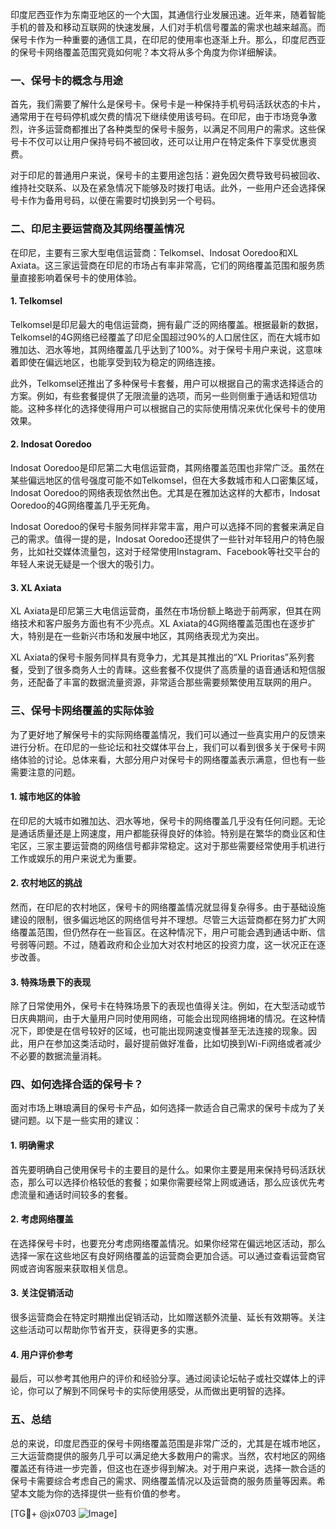 印度尼西亚作为东南亚地区的一个大国，其通信行业发展迅速。近年来，随着智能手机的普及和移动互联网的快速发展，人们对手机信号覆盖的需求也越来越高。而保号卡作为一种重要的通信工具，在印尼的使用率也逐渐上升。那么，印度尼西亚的保号卡网络覆盖范围究竟如何呢？本文将从多个角度为你详细解读。

### 一、保号卡的概念与用途

首先，我们需要了解什么是保号卡。保号卡是一种保持手机号码活跃状态的卡片，通常用于在号码停机或欠费的情况下继续使用该号码。在印尼，由于市场竞争激烈，许多运营商都推出了各种类型的保号卡服务，以满足不同用户的需求。这些保号卡不仅可以让用户保持号码不被回收，还可以让用户在特定条件下享受优惠资费。

对于印尼的普通用户来说，保号卡的主要用途包括：避免因欠费导致号码被回收、维持社交联系、以及在紧急情况下能够及时拨打电话。此外，一些用户还会选择保号卡作为备用号码，以便在需要时切换到另一个号码。

### 二、印尼主要运营商及其网络覆盖情况

在印尼，主要有三家大型电信运营商：Telkomsel、Indosat Ooredoo和XL Axiata。这三家运营商在印尼的市场占有率非常高，它们的网络覆盖范围和服务质量直接影响着保号卡的使用体验。

#### 1. Telkomsel

Telkomsel是印尼最大的电信运营商，拥有最广泛的网络覆盖。根据最新的数据，Telkomsel的4G网络已经覆盖了印尼全国超过90%的人口居住区，而在大城市如雅加达、泗水等地，其网络覆盖几乎达到了100%。对于保号卡用户来说，这意味着即使在偏远地区，也能享受到较为稳定的网络连接。

此外，Telkomsel还推出了多种保号卡套餐，用户可以根据自己的需求选择适合的方案。例如，有些套餐提供了无限流量的选项，而另一些则侧重于通话和短信功能。这种多样化的选择使得用户可以根据自己的实际使用情况来优化保号卡的使用效果。

#### 2. Indosat Ooredoo

Indosat Ooredoo是印尼第二大电信运营商，其网络覆盖范围也非常广泛。虽然在某些偏远地区的信号强度可能不如Telkomsel，但在大多数城市和人口密集区域，Indosat Ooredoo的网络表现依然出色。尤其是在雅加达这样的大都市，Indosat Ooredoo的4G网络覆盖几乎无死角。

Indosat Ooredoo的保号卡服务同样非常丰富，用户可以选择不同的套餐来满足自己的需求。值得一提的是，Indosat Ooredoo还提供了一些针对年轻用户的特色服务，比如社交媒体流量包，这对于经常使用Instagram、Facebook等社交平台的年轻人来说无疑是一个很大的吸引力。

#### 3. XL Axiata

XL Axiata是印尼第三大电信运营商，虽然在市场份额上略逊于前两家，但其在网络技术和客户服务方面也有不少亮点。XL Axiata的4G网络覆盖范围也在逐步扩大，特别是在一些新兴市场和发展中地区，其网络表现尤为突出。

XL Axiata的保号卡服务同样具有竞争力，尤其是其推出的“XL Prioritas”系列套餐，受到了很多商务人士的青睐。这些套餐不仅提供了高质量的语音通话和短信服务，还配备了丰富的数据流量资源，非常适合那些需要频繁使用互联网的用户。

### 三、保号卡网络覆盖的实际体验

为了更好地了解保号卡的实际网络覆盖情况，我们可以通过一些真实用户的反馈来进行分析。在印尼的一些论坛和社交媒体平台上，我们可以看到很多关于保号卡网络体验的讨论。总体来看，大部分用户对保号卡的网络覆盖表示满意，但也有一些需要注意的问题。

#### 1. 城市地区的体验

在印尼的大城市如雅加达、泗水等地，保号卡的网络覆盖几乎没有任何问题。无论是通话质量还是上网速度，用户都能获得良好的体验。特别是在繁华的商业区和住宅区，三家主要运营商的网络信号都非常稳定。这对于那些需要经常使用手机进行工作或娱乐的用户来说尤为重要。

#### 2. 农村地区的挑战

然而，在印尼的农村地区，保号卡的网络覆盖情况就显得复杂得多。由于基础设施建设的限制，很多偏远地区的网络信号并不理想。尽管三大运营商都在努力扩大网络覆盖范围，但仍然存在一些盲区。在这种情况下，用户可能会遇到通话中断、信号弱等问题。不过，随着政府和企业加大对农村地区的投资力度，这一状况正在逐步改善。

#### 3. 特殊场景下的表现

除了日常使用外，保号卡在特殊场景下的表现也值得关注。例如，在大型活动或节日庆典期间，由于大量用户同时使用网络，可能会出现网络拥堵的情况。在这种情况下，即使是在信号较好的区域，也可能出现网速变慢甚至无法连接的现象。因此，用户在参加这类活动时，最好提前做好准备，比如切换到Wi-Fi网络或者减少不必要的数据流量消耗。

### 四、如何选择合适的保号卡？

面对市场上琳琅满目的保号卡产品，如何选择一款适合自己需求的保号卡成为了关键问题。以下是一些实用的建议：

#### 1. 明确需求

首先要明确自己使用保号卡的主要目的是什么。如果你主要是用来保持号码活跃状态，那么可以选择价格较低的套餐；如果你需要经常上网或通话，那么应该优先考虑流量和通话时间较多的套餐。

#### 2. 考虑网络覆盖

在选择保号卡时，也要充分考虑网络覆盖情况。如果你经常在偏远地区活动，那么选择一家在这些地区有良好网络覆盖的运营商会更加合适。可以通过查看运营商官网或咨询客服来获取相关信息。

#### 3. 关注促销活动

很多运营商会在特定时期推出促销活动，比如赠送额外流量、延长有效期等。关注这些活动可以帮助你节省开支，获得更多的实惠。

#### 4. 用户评价参考

最后，可以参考其他用户的评价和经验分享。通过阅读论坛帖子或社交媒体上的评论，你可以了解到不同保号卡的实际使用感受，从而做出更明智的选择。

### 五、总结

总的来说，印度尼西亚的保号卡网络覆盖范围是非常广泛的，尤其是在城市地区，三大运营商提供的服务几乎可以满足绝大多数用户的需求。当然，农村地区的网络覆盖还有待进一步完善，但这也在逐步得到解决。对于用户来说，选择一款合适的保号卡需要综合考虑自己的需求、网络覆盖情况以及运营商的服务质量等因素。希望本文能为你的选择提供一些有价值的参考。

[TG💪+ @jx0703 ![Image](https://github.com/user-attachments/assets/dbca1d08-cadb-493c-b0ec-ad6f7a83f270)]